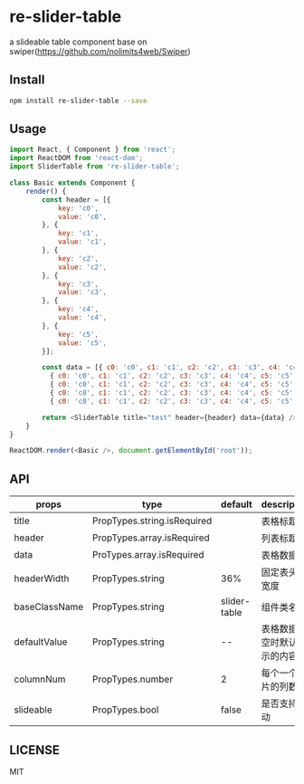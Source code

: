 # re-slider-table

a slideable table component base on swiper(https://github.com/nolimits4web/Swiper)

## Install

```bash
npm install re-slider-table --save
```

## Usage

```javascript
import React, { Component } from 'react';
import ReactDOM from 'react-dom';
import SliderTable from 're-slider-table';

class Basic extends Component {
    render() {
        const header = [{
            key: 'c0',
            value: 'c0',
        }, {
            key: 'c1',
            value: 'c1',
        }, {
            key: 'c2',
            value: 'c2',
        }, {
            key: 'c3',
            value: 'c3',
        }, {
            key: 'c4',
            value: 'c4',
        }, {
            key: 'c5',
            value: 'c5',
        }];

        const data = [{ c0: 'c0', c1: 'c1', c2: 'c2', c3: 'c3', c4: 'c4', c5: 'c5' },
          { c0: 'c0', c1: 'c1', c2: 'c2', c3: 'c3', c4: 'c4', c5: 'c5' },
          { c0: 'c0', c1: 'c1', c2: 'c2', c3: 'c3', c4: 'c4', c5: 'c5' },
          { c0: 'c0', c1: 'c1', c2: 'c2', c3: 'c3', c4: 'c4', c5: 'c5' },
          { c0: 'c0', c1: 'c1', c2: 'c2', c3: 'c3', c4: 'c4', c5: 'c5' }];

        return <SliderTable title="test" header={header} data={data} />;
    }
}

ReactDOM.render(<Basic />, document.getElementById('root'));
```

## API

| props         | type                          | default      | description      |
| ------------- | ----------------------------- | ------------ | ---------------- |
| title         | PropTypes.string.isRequired   |              | 表格标题
| header        | PropTypes.array.isRequired    |              | 列表标题             |
| data          | ProTypes.array.isRequired     |              | 表格数据              |
| headerWidth   | PropTypes.string              | 36%          | 固定表头的宽度        |
| baseClassName | PropTypes.string              | slider-table | 组件类名             |
| defaultValue  | PropTypes.string              | --           | 表格数据为空时默认显示的内容 |
| columnNum     | PropTypes.number              | 2            | 每个一个滑片的列数        |
| slideable     | PropTypes.bool                | false        | 是否支持滑动           |

## LICENSE

MIT
